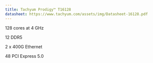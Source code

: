 ```yaml
---
title: Tachyum Prodigy™ T16128
datasheet: https://www.tachyum.com/assets/img/Datasheet-16128.pdf
---
```

128 cores at 4 GHz

12 DDR5

2 x 400G Ethernet 

48 PCI Express 5.0